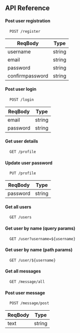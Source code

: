 
## API Reference

#### Post user registration
```http
  POST /register
```
| ReqBody | Type |
| ----------------- | ------------------------------------------------------------------ |
| username | string |
| email | string |
| password | string |
| confirmpassword | string |

#### Post user login
```http
  POST /login
```
| ReqBody | Type |
| ----------------- | ------------------------------------------------------------------ |
| email | string |
| password | string |

#### Get user details
```http
  GET /profile
```

#### Update user password
```http
  PUT /profile
```
| ReqBody | Type |
| ----------------- | ------------------------------------------------------------------ |
| password | string |

#### Get all users

```http
  GET /users
```

#### Get user by name (query params)

```http
  GET /user?username=${username}
```

#### Get user by name (path params)

```http
  GET /user/${username}
```

#### Get all messages

```http
  GET /message/all
```

#### Post user message
```http
  POST /message/post
```
| ReqBody | Type |
| ----------------- | ------------------------------------------------------------------ |
| text | string |